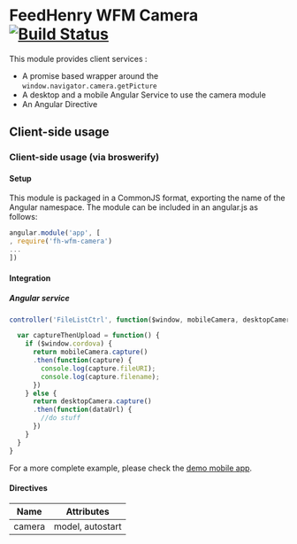 # FeedHenry WFM Camera [![Build Status](https://travis-ci.org/feedhenry-raincatcher/raincatcher-camera.png)](https://travis-ci.org/feedhenry-raincatcher/raincatcher-camera)

This module provides client services :
- A promise based wrapper around the `window.navigator.camera.getPicture`
- A desktop and a mobile Angular Service to use the camera module
- An Angular Directive

## Client-side usage

### Client-side usage (via broswerify)

#### Setup
This module is packaged in a CommonJS format, exporting the name of the Angular namespace.  The module can be included in an angular.js as follows:

```javascript
angular.module('app', [
, require('fh-wfm-camera')
...
])
```

#### Integration

##### Angular service


```javascript
controller('FileListCtrl', function($window, mobileCamera, desktopCamera) {

  var captureThenUpload = function() {
    if ($window.cordova) {
      return mobileCamera.capture()
      .then(function(capture) {
        console.log(capture.fileURI);
        console.log(capture.filename);
      })
    } else {
      return desktopCamera.capture()
      .then(function(dataUrl) {
        //do stuff
      })
    }
  }
}
```

For a more complete example, please check the [demo mobile app](https://github.com/feedhenry-staff/wfm-mobile/blob/master/src/app/file/file.js).


#### Directives

| Name | Attributes |
| ---- | ----------- |
| camera | model, autostart |
